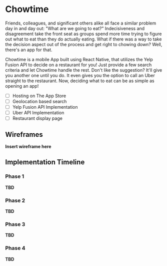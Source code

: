 # Chowtime

Friends, colleagues, and significant others alike all face a similar problem day in and day out: "What are we going to eat?" Indecisiveness and disagreement take the front seat as groups spend more time trying to figure out what to eat than they do actually eating. What if there was a way to take the decision aspect out of the process and get right to chowing down? Well, there's an app for that.

Chowtime is a mobile App built using React Native, that utilizes the Yelp Fusion API to decide on a restaurant for you! Just provide a few search criteria and let Chowtime handle the rest. Don't like the suggestion? It'll give you another one until you do. It even gives you the option to call an Uber straight to the restaurant. Now, deciding what to eat can be as simple as opening an app!

- [ ] Hosting on The App Store
- [ ] Geolocation based search
- [ ] Yelp Fusion API Implementation
- [ ] Uber API Implementation
- [ ] Restaurant display page

## Wireframes

**Insert wireframe here**

## Implementation Timeline

### Phase 1

**TBD**

### Phase 2

**TBD**

### Phase 3

**TBD**

### Phase 4

**TBD**
